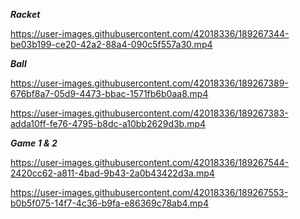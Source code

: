 
***Racket***


https://user-images.githubusercontent.com/42018336/189267344-be03b199-ce20-42a2-88a4-090c5f557a30.mp4


***Ball***


https://user-images.githubusercontent.com/42018336/189267389-676bf8a7-05d9-4473-bbac-1571fb6b0aa8.mp4 

https://user-images.githubusercontent.com/42018336/189267383-adda10ff-fe76-4795-b8dc-a10bb2629d3b.mp4


***Game 1 & 2***


https://user-images.githubusercontent.com/42018336/189267544-2420cc62-a811-4bad-9b43-2a0b43422d3a.mp4



https://user-images.githubusercontent.com/42018336/189267553-b0b5f075-14f7-4c36-b9fa-e86369c78ab4.mp4

